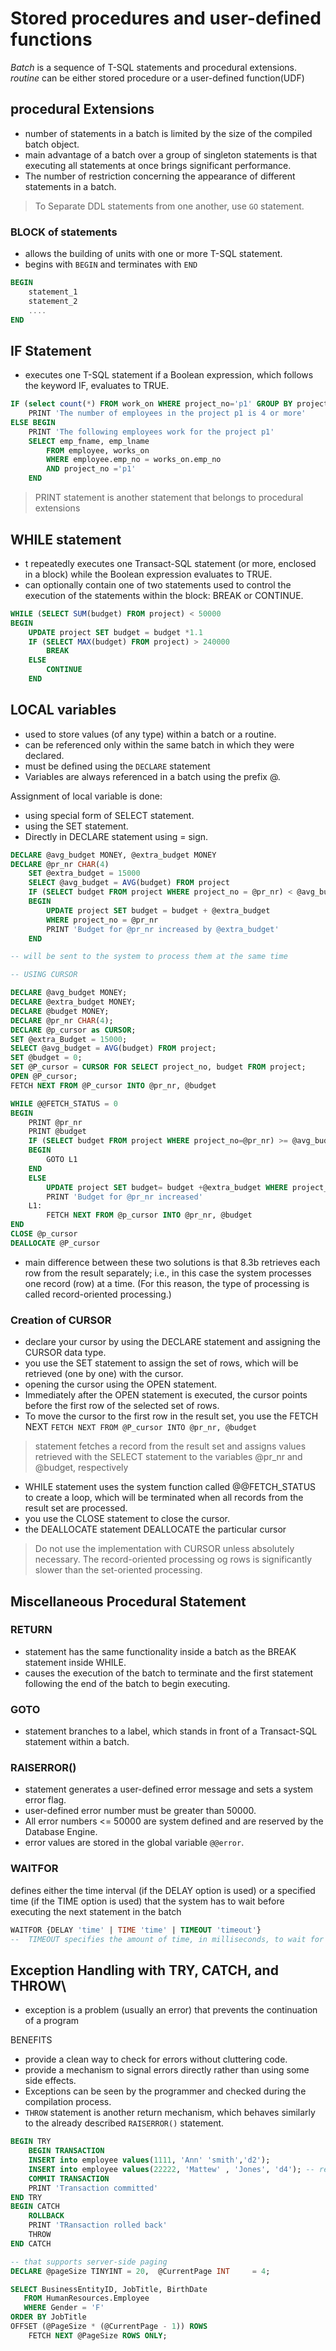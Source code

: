 # Stored procedures and user-defined functions

*Batch* is a sequence of T-SQL statements and procedural extensions.
*routine* can be either stored procedure or a user-defined function(UDF)

## procedural Extensions

- number of statements in a batch is limited by the size of the compiled batch object.
- main advantage of a batch over a group of singleton statements is that executing all statements at once brings significant performance.
- The number of restriction concerning the appearance of different statements in a batch.

> To Separate DDL statements from one another, use `GO` statement.

### BLOCK of statements

- allows the building of units with one or more T-SQL statement.
- begins with `BEGIN` and terminates with `END`

```SQL
BEGIN 
    statement_1
    statement_2
    ....
END
```

## IF Statement

- executes one T-SQL statement if a Boolean expression, which follows the keyword IF, evaluates to TRUE.

```SQL
IF (select count(*) FROM work_on WHERE project_no='p1' GROUP BY project_no) > 3
    PRINT 'The number of employees in the project p1 is 4 or more'
ELSE BEGIN 
    PRINT 'The following employees work for the project p1'
    SELECT emp_fname, emp_lname
        FROM employee, works_on 
        WHERE employee.emp_no = works_on.emp_no 
        AND project_no ='p1'
    END
```

> PRINT statement is another statement that belongs to procedural extensions

## WHILE statement

- t repeatedly executes one Transact-SQL statement (or more, enclosed in a block) while the Boolean expression evaluates to TRUE.
- can optionally contain one of two statements used to control the execution of the statements within the block: BREAK or CONTINUE.

```SQL
WHILE (SELECT SUM(budget) FROM project) < 50000
BEGIN 
    UPDATE project SET budget = budget *1.1
    IF (SELECT MAX(budget) FROM project) > 240000
        BREAK 
    ELSE
        CONTINUE 
    END
```

## LOCAL variables

- used to store values (of any type) within a batch or a routine.
- can be referenced only within the same batch in which they were declared.
- must be defined using the `DECLARE` statement
- Variables are always referenced in a batch using the prefix @.

Assignment of local variable is done:

- using special form of SELECT statement.
- using the SET statement.
- Directly in DECLARE statement using = sign.

```SQL
DECLARE @avg_budget MONEY, @extra_budget MONEY
DECLARE @pr_nr CHAR(4)
    SET @extra_budget = 15000
    SELECT @avg_budget = AVG(budget) FROM project 
    IF (SELECT budget FROM project WHERE project_no = @pr_nr) < @avg_budget
    BEGIN
        UPDATE project SET budget = budget + @extra_budget 
        WHERE project_no = @pr_nr
        PRINT 'Budget for @pr_nr increased by @extra_budget'
    END

-- will be sent to the system to process them at the same time

-- USING CURSOR

DECLARE @avg_budget MONEY;
DECLARE @extra_budget MONEY;
DECLARE @budget MONEY;
DECLARE @pr_nr CHAR(4);
DECLARE @p_cursor as CURSOR;
SET @extra_Budget = 15000;
SELECT @avg_budget = AVG(budget) FROM project; 
SET @budget = 0;
SET @P_cursor = CURSOR FOR SELECT project_no, budget FROM project;
OPEN @P_cursor;
FETCH NEXT FROM @P_cursor INTO @pr_nr, @budget

WHILE @@FETCH_STATUS = 0
BEGIN 
    PRINT @pr_nr 
    PRINT @budget 
    IF (SELECT budget FROM project WHERE project_no=@pr_nr) >= @avg_budget
    BEGIN 
        GOTO L1
    END
    ELSE
        UPDATE project SET budget= budget +@extra_budget WHERE project_no = @pr_nr
        PRINT 'Budget for @pr_nr increased'
    L1: 
        FETCH NEXT FROM @p_cursor INTO @pr_nr, @budget
END
CLOSE @p_cursor
DEALLOCATE @P_cursor
```

- main difference between these two solutions is that 8.3b retrieves each row from the result separately; i.e., in this case the system processes one record (row) at a time. (For this reason, the type of processing is called record-oriented processing.)

### Creation of CURSOR

- declare your cursor by using the DECLARE statement and assigning
the CURSOR data type.
- you use the SET statement to assign the set of rows, which
will be retrieved (one by one) with the cursor.
- opening the cursor using the OPEN statement.
- Immediately after the OPEN statement is executed, the cursor points before the first row of the selected set of rows.
- To move the cursor to the first row in the result set, you use the FETCH NEXT `FETCH NEXT FROM @P_cursor INTO @pr_nr, @budget`

> statement fetches a record from the result set and assigns values retrieved with the SELECT statement to the variables @pr_nr and @budget, respectively

- WHILE statement uses the system function called @@FETCH_STATUS to create a loop, which will be terminated when all records from the result set are processed.
- you use the CLOSE statement to close the cursor.
- the DEALLOCATE statement DEALLOCATE the particular cursor

> Do not use the implementation with CURSOR unless absolutely necessary. The record-oriented processing og rows is significantly slower than the set-oriented processing.

## Miscellaneous Procedural Statement

### RETURN

- statement has the same functionality inside a batch as the BREAK statement inside WHILE.
- causes the execution of the batch to terminate and the first statement following the end of the batch to begin executing.

### GOTO

- statement branches to a label, which stands in front of a Transact-SQL statement within a batch.

### RAISERROR()

- statement generates a user-defined error message and sets a
system error flag.
- user-defined error number must be greater than 50000.
- All error numbers <= 50000 are system defined and are reserved by the Database Engine.
- error values are stored in the global variable `@@error`.

### WAITFOR

defines either the time interval (if the DELAY option is used) or a specified time (if the TIME option is used) that the system has to wait before executing the next statement in the batch

```SQL
WAITFOR {DELAY 'time' | TIME 'time' | TIMEOUT 'timeout'}
--  TIMEOUT specifies the amount of time, in milliseconds, to wait for a message to arrive in the queue. 
```

## Exception Handling with TRY, CATCH, and THROW\

- exception is a problem (usually an error) that prevents the continuation of a program

BENEFITS

- provide a clean way to check for errors without cluttering code.
- provide a mechanism to signal errors directly rather than using some side effects.
- Exceptions can be seen by the programmer and checked during the compilation process.
- `THROW` statement is another return mechanism, which behaves similarly to the already described `RAISERROR()` statement.

```SQL
BEGIN TRY 
    BEGIN TRANSACTION
    INSERT into employee values(1111, 'Ann' 'smith','d2');
    INSERT into employee values(22222, 'Mattew' , 'Jones', 'd4'); -- referential integrity error
    COMMIT TRANSACTION 
    PRINT 'Transaction committed'
END TRY 
BEGIN CATCH 
    ROLLBACK 
    PRINT 'TRansaction rolled back'
    THROW
END CATCH

-- that supports server-side paging
DECLARE @pageSize TINYINT = 20,  @CurrentPage INT     = 4;

SELECT BusinessEntityID, JobTitle, BirthDate  
   FROM HumanResources.Employee 
   WHERE Gender = 'F' 
ORDER BY JobTitle 
OFFSET (@PageSize * (@CurrentPage - 1)) ROWS 
    FETCH NEXT @PageSize ROWS ONLY;
```
